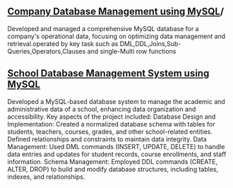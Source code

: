 ## [Company Database Management using MySQL](https://github.com/shakiraa125/MySql/blob/main/SQL.sql)/
Developed and managed a comprehensive MySQL database for a company's operational data, focusing on optimizing data management and retrieval.operated by key task such as DML,DDL,Joins,Sub-Queries,Operators,Clauses and single-Multi row functions
## [School Database Management System using MySQL](https://github.com/shakiraa125/MySql/blob/main/SQL%20project1(School%20Dbs).sql)
Developed a MySQL-based database system to manage the academic and administrative data of a school, enhancing data organization and accessibility. Key aspects of the project included:
Database Design and Implementation: Created a normalized database schema with tables for students, teachers, courses, grades, and other school-related entities. Defined relationships and constraints to maintain data integrity.
Data Management: Used DML commands (INSERT, UPDATE, DELETE) to handle data entries and updates for student records, course enrollments, and staff information.
Schema Management: Employed DDL commands (CREATE, ALTER, DROP) to build and modify database structures, including tables, indexes, and relationships.
